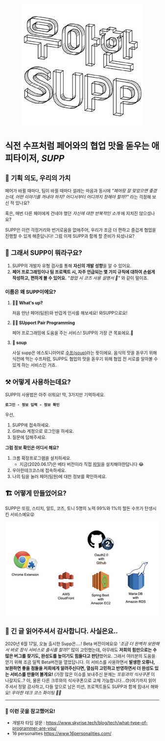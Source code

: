 <p align="center"><img src="./woowaSupp.png"></p>

# 식전 수프처럼 페어와의 협업 맛을 돋우는 애피타이저, *SUPP*

## 💎 기획 의도, 우리의 가치

페어가 바뀔 때마다, 팀이 바뀔 때마다 설레는 마음과 동시에 *"페어랑 잘 맞았으면 좋겠는데, 어떤 이야기를 꺼내야 하지? 어디서부터 어디까지 정해야 할까?"* 라는 걱정해 보신 적 있나요?

혹은, 매번 다른 페어에게 건네야 했던 *자신에 대한 반복적인 소개* 에 지치진 않으셨나요?

SUPP은 이런 걱정거리와 번거로움을 없애주어, 우리가 조금 더 편하고 즐겁게 협업을 진행할 수 있게 해준답니다! 그럼 이제 SUPP과 함께 할 준비가 되셨나요?

## 🎁 그래서 SUPP이 뭐라구요?

1. SUPP의 개발자 유형 검사를 통해 **자신의 개발 성향**을 알 수 있어요.
2. **페어 프로그래밍이나 팀 프로젝트 시, 자주 언급되는 몇 가지 규칙에 대하여 손쉽게 작성하고, 편하게 볼 수 있어요.** *"협업 시 코즈 사용 설명서 📜"* 와 같이 말이죠.

### 이름은 왜 SUPP이에요?

1. **🤜🤛 What's up?**

   처음 만난 페어(팀원)와 반갑게 인사를 해보세요! 와SUPP으로요!

2. **👭👬 SUpport Pair Programming**

   페어 프로그래밍에 도움을 주는 서비스! SUPP의 가장 큰 목표에요.💪

3. **🥣 soup**

   사실 supp은 에스토니아어로 [수프(soup)](https://ko.wiktionary.org/wiki/supp)라는 뜻이에요. 음식의 맛을 돋우기 위해 식전에 먹는 수프처럼, SUPP도 협업의 맛을 돋우기 위해 협업 전 서로를 알아볼 수 있게 하는 서비스인 거죠.

## ⚒ 어떻게 사용하는데요?

SUPP의 사용법은 아주 쉬워요! 딱, 3가지만 기억하세요.

**`로그인 - 정보 입력 - 정보 확인`**

우선,

1. SUPP에 접속하세요.
2. Github 계정으로 로그인을 하세요.
3. 질문에 답해주세요.

**그럼 정보 확인은 어디서 해요?**

1. 크롬 확장프로그램을 설치하세요.
   * 지금(2020.06.17)은 베타 버전이라 직접 [파일](https://github.com/woowa-supp/supp-chrome-extension)을 설치해야한답니다 😂
2. 우아한테크코스에 접속하세요.
3. 나의 팀을 눌러 페어(팀원)에 대한 정보를 확인하세요.

## 🏗 어떻게 만들었어요?

SUPP은 또링, 스티치, 알트, 코즈, 토니 5명의 노력 99%와 1%의 할돈 수프가 탄생시킨 서비스예요😜

![skills](./skills_image.png)

## 👻 긴 글 읽어주셔서 감사합니다. 사실은요..

2020년 6월 17일, 오늘 출시한 Supp은....! Beta 버전이에요😝 *'조금 더 완벽히 보완해서 바로 정식 서비스로 출시를 할까?'* 많이 고민했는데, 아무래도 **저희의 힘만으로는 수많은 버그를 찾기도, 완성도를 높이기도 힘들다고 판단**했어요. 그래서 여러분의 도움을 얻기 위해 조금 일찍 Beta버전을 열었답니다. 이 서비스를 사용하면서 **발생한 오류나, 보완하면 좋을 점들을 저희에게 알려주신다면, 열심히 고민하고 반영하면서 더 완성도 있는 서비스를 만들어 볼게요!** (가장 많은 이슈를 보내주신 분께는 *또링과의 식사쿠폰* 이 나갈지도..? 아, 물론 다른 크루와의 식사쿠폰으로 교체 가능합니다...😓)여기까지 읽어주셔서 정말 감사하고, 다들 앞으로 남은 미션, 프로젝트들도 SUPP과 함께 힘내서 해봐요! *우아한 테크 코스 화이팅 💙💜*

------

### 📎 이런 곳을 참고했어요!

- 개발자 타입 설문 : https://www.skyrise.tech/blog/tech/what-type-of-programmer-are-you/
- 16 personalties https://www.16personalities.com/
